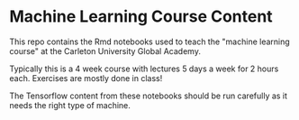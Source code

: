 # Machine Learning Course Content

This repo contains the Rmd notebooks used to teach the "machine learning course" at the Carleton University Global Academy. 

Typically this is a 4 week course with lectures 5 days a week for 2 hours each. Exercises are mostly done in class!

The Tensorflow content from these notebooks should be run carefully as it needs the right type of machine.
